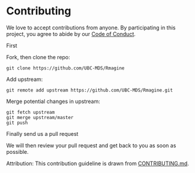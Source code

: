 # Contributing


We love to accept contributions from anyone. By participating in this project, you
agree to abide by our [Code of Conduct](https://github.com/UBC-MDS/Rmagine/blob/master/CONDUCT.md).

First

Fork, then clone the repo:

    git clone https://github.com/UBC-MDS/Rmagine

Add upstream:

    git remote add upstream https://github.com/UBC-MDS/Rmagine.git


Merge potential changes in upstream:

    git fetch upstream
    git merge upstream/master
    git push

Finally send us a pull request

We will then review your pull request and get back to you as soon as possible.

Attribution:
This contribution guideline is drawn from [CONTRIBUTING.md](https://github.com/UBC-MDS/RSyntext/blob/master/CONTRIBUTION.md).
